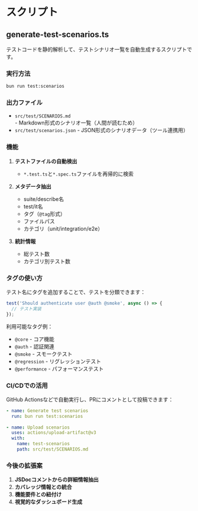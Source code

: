 # スクリプト

## generate-test-scenarios.ts

テストコードを静的解析して、テストシナリオ一覧を自動生成するスクリプトです。

### 実行方法

```bash
bun run test:scenarios
```

### 出力ファイル

- `src/test/SCENARIOS.md` - Markdown形式のシナリオ一覧（人間が読むため）
- `src/test/scenarios.json` - JSON形式のシナリオデータ（ツール連携用）

### 機能

1. **テストファイルの自動検出**
   - `*.test.ts`と`*.spec.ts`ファイルを再帰的に検索
   
2. **メタデータ抽出**
   - suite/describe名
   - test/it名
   - タグ（`@tag`形式）
   - ファイルパス
   - カテゴリ（unit/integration/e2e）

3. **統計情報**
   - 総テスト数
   - カテゴリ別テスト数

### タグの使い方

テスト名にタグを追加することで、テストを分類できます：

```typescript
test('Should authenticate user @auth @smoke', async () => {
  // テスト実装
});
```

利用可能なタグ例：
- `@core` - コア機能
- `@auth` - 認証関連
- `@smoke` - スモークテスト
- `@regression` - リグレッションテスト
- `@performance` - パフォーマンステスト

### CI/CDでの活用

GitHub Actionsなどで自動実行し、PRにコメントとして投稿できます：

```yaml
- name: Generate test scenarios
  run: bun run test:scenarios
  
- name: Upload scenarios
  uses: actions/upload-artifact@v3
  with:
    name: test-scenarios
    path: src/test/SCENARIOS.md
```

### 今後の拡張案

1. **JSDocコメントからの詳細情報抽出**
2. **カバレッジ情報との統合**
3. **機能要件との紐付け**
4. **視覚的なダッシュボード生成**